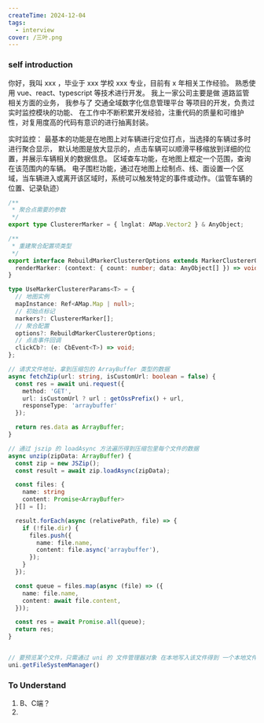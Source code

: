 ```yaml
---
createTime: 2024-12-04
tags:
  - interview
cover: /三叶.png
---
```


### self introduction

你好，我叫 xxx ，毕业于 xxx 学校 xxx 专业，目前有 x 年相关工作经验。
熟悉使用 vue、react、typescript 等技术进行开发。
我上一家公司主要是做 道路监管 相关方面的业务，
我参与了 交通全域数字化信息管理平台 等项目的开发，负责过实时监控模块的功能、
在工作中不断积累开发经验，注重代码的质量和可维护性，对复用度高的代码有意识的进行抽离封装。


实时监控：
  最基本的功能是在地图上对车辆进行定位打点，当选择的车辆过多时进行聚合显示，
  默认地图是放大显示的，点击车辆可以顺滑平移缩放到详细的位置，并展示车辆相关的数据信息。
  区域查车功能，在地图上框定一个范围，查询在该范围内的车辆。
  电子围栏功能，通过在地图上绘制点、线、面设置一个区域，当车辆进入或离开该区域时，系统可以触发特定的事件或动作。（监管车辆的位置、记录轨迹）

```ts
/**
 * 聚合点需要的参数
 */
export type ClustererMarker = { lnglat: AMap.Vector2 } & AnyObject;

/**
 * 重建聚合配置项类型
 */
export interface RebuildMarkerClustererOptions extends MarkerClustererOptions {
  renderMarker: (context: { count: number; data: AnyObject[] }) => void;
}

type UseMarkerClustererParams<T> = {
  // 地图实例
  mapInstance: Ref<AMap.Map | null>;
  // 初始点标记
  markers?: ClustererMarker[];
  // 聚合配置
  options?: RebuildMarkerClustererOptions;
  // 点击事件回调
  clickCb?: (e: CbEvent<T>) => void;
};
```

```ts
// 请求文件地址，拿到压缩包的 ArrayBuffer 类型的数据
async fetchZip(url: string, isCustomUrl: boolean = false) {
  const res = await uni.request({
    method: 'GET',
    url: isCustomUrl ? url : getOssPrefix() + url,
    responseType: 'arraybuffer'
  });

  return res.data as ArrayBuffer;
}

// 通过 jszip 的 loadAsync 方法遍历得到压缩包里每个文件的数据
async unzip(zipData: ArrayBuffer) {
  const zip = new JSZip();
  const result = await zip.loadAsync(zipData);

  const files: {
    name: string
    content: Promise<ArrayBuffer>
  }[] = [];

  result.forEach(async (relativePath, file) => {
    if (!file.dir) {
      files.push({
        name: file.name,
        content: file.async('arraybuffer'),
      });
    }
  });

  const queue = files.map(async (file) => ({
    name: file.name,
    content: await file.content,
  }));

  const res = await Promise.all(queue);
  return res;
}


// 要预览某个文件，只需通过 uni 的 文件管理器对象 在本地写入该文件得到 一个本地文件地址就可以了
uni.getFileSystemManager()
```

### To Understand
1. B、C端？
2. 